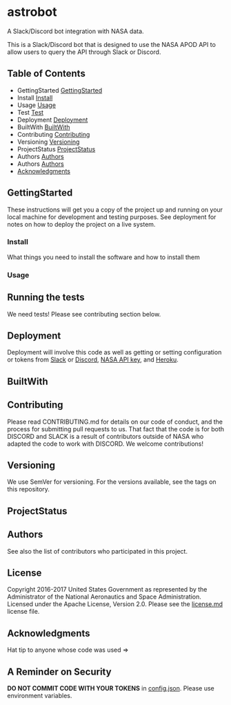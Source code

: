 # astrobot
A Slack/Discord bot integration with NASA data.

This is a Slack/Discord bot that is designed to use the NASA APOD API to allow users to query the API through Slack or Discord. 

<badges go here>
	
## Table of Contents
- GettingStarted [GettingStarted](#GettingStarted)
- Install [Install](#Install)
- Usage [Usage](#Usage)
- Test [Test](#Test)
- Deployment [Deployment](#Deployment)
- BuiltWith [BuiltWith](#BuiltWith)
- Contributing [Contributing](#Contributing)
- Versioning [Versioning](#Versioning)
- ProjectStatus [ProjectStatus](#ProjectStatus)
- Authors [Authors](#Authors)
- Authors [Authors](#Authors)
-  [Acknowledgments](#Acknowledgments)

## GettingStarted
<text goes here>
	These instructions will get you a copy of the project up and running on your local machine for development and testing purposes. See deployment for notes on how to deploy the project on a live system.


### Install
What things you need to install the software and how to install them
<text goes here>

### Usage 
<text goes here>



## Running the tests
We need tests! Please see contributing section below.


## Deployment
Deployment will involve this code as well as getting or setting configuration or tokens from <a href="https://slack.com/">Slack</a> or <a href="https://discordapp.com/">Discord</a>, <a href="https://api.nasa.gov/">NASA API key</a>, and <a href="https://www.heroku.com/">Heroku</a>. 
<text goes here>

## BuiltWith
<text goes here>

## Contributing
<text goes here>
Please read CONTRIBUTING.md <need to create one> for details on our code of conduct, and the process for submitting pull requests to us. That fact that the code is for both DISCORD and SLACK is a result of contributors outside of NASA who adapted the code to work with DISCORD. We welcome contributions!

## Versioning
We use SemVer for versioning. For the versions available, see the tags on this repository.

## ProjectStatus

## Authors
<original authors>
See also the list of contributors who participated in this project.

## License
Copyright 2016-2017 United States Government as represented by the Administrator of the National Aeronautics and Space Administration. Licensed under the Apache License, Version 2.0. 
Please see the <a href="https://github.com/nasa/astrobot/blob/master/license.md">license.md</a> license file.

## Acknowledgments
Hat tip to anyone whose code was used => <text goes here>

## A Reminder on Security
<b>DO NOT COMMIT CODE WITH YOUR TOKENS</b> in <a href="https://github.com/nasa/astrobot/blob/master/config.json">config.json</a>. Please use environment variables. 
